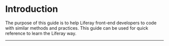 # Introduction

The purpose of this guide is to help Liferay front-end developers to code with similar methods and practices. This guide can be used for quick reference to learn the Liferay way.

---------------------

